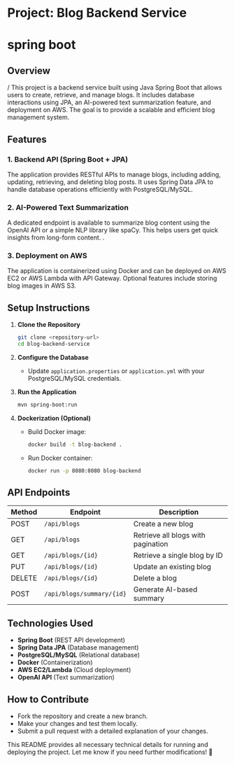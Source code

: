 # Project: Blog Backend Service
# spring boot
## Overview
/
This project is a backend service built using Java Spring Boot that allows users to create, retrieve, and manage blogs. It includes database interactions using JPA, an AI-powered text summarization feature, and deployment on AWS. The goal is to provide a scalable and efficient blog management system.
  
## Features
### 1. Backend API (Spring Boot + JPA)
The application provides RESTful APIs to manage blogs, including adding, updating, retrieving, and deleting blog posts. It uses Spring Data JPA to handle database operations efficiently with PostgreSQL/MySQL.

### 2. AI-Powered Text Summarization
A dedicated endpoint is available to summarize blog content using the OpenAI API or a simple NLP library like spaCy. This helps users get quick insights from long-form content.
. 
### 3. Deployment on AWS
The application is containerized using Docker and can be deployed on AWS EC2 or AWS Lambda with API Gateway. Optional features include storing blog images in AWS S3.

## Setup Instructions
1. **Clone the Repository**
   ```sh
   git clone <repository-url>
   cd blog-backend-service
   ```
2. **Configure the Database**
   - Update `application.properties` or `application.yml` with your PostgreSQL/MySQL credentials.
   
3. **Run the Application**
   ```sh
   mvn spring-boot:run
   ```

4. **Dockerization (Optional)**
   - Build Docker image:
     ```sh
     docker build -t blog-backend .
     ```
   - Run Docker container:
     ```sh
     docker run -p 8080:8080 blog-backend
     ```

## API Endpoints
| Method | Endpoint | Description |
|--------|---------|-------------|
| POST | `/api/blogs` | Create a new blog |
| GET | `/api/blogs` | Retrieve all blogs with pagination |
| GET | `/api/blogs/{id}` | Retrieve a single blog by ID |
| PUT | `/api/blogs/{id}` | Update an existing blog |
| DELETE | `/api/blogs/{id}` | Delete a blog |
| POST | `/api/blogs/summary/{id}` | Generate AI-based summary |

## Technologies Used
- **Spring Boot** (REST API development)
- **Spring Data JPA** (Database management)
- **PostgreSQL/MySQL** (Relational database)
- **Docker** (Containerization)
- **AWS EC2/Lambda** (Cloud deployment)
- **OpenAI API** (Text summarization)

## How to Contribute
- Fork the repository and create a new branch.
- Make your changes and test them locally.
- Submit a pull request with a detailed explanation of your changes.

This README provides all necessary technical details for running and deploying the project. Let me know if you need further modifications! 🚀

